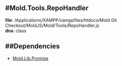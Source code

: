 
#Mold.Tools.RepoHandler
---------------------------------------

__file__: /Applications/XAMPP/xamppfiles/htdocs/Mold Git Checkout/MoldJS/Mold/Tools/RepoHandler.js  
__dna__: class  


	






##Dependencies
--------------

* [Mold.Lib.Promise](../../Mold/Lib/Promise.md) 



 

 


 



		
